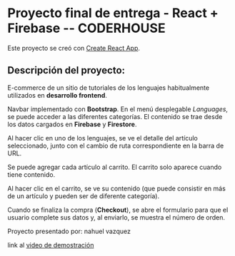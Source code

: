 
# Proyecto final de entrega - React + Firebase -- CODERHOUSE

Este proyecto se creó con [Create React App](https://github.com/facebook/create-react-app).

## Descripción del proyecto:

E-commerce de un sitio de tutoriales de los lenguajes habitualmente utilizados en **desarrollo frontend**.

Navbar implementado con **Bootstrap**. En el menú desplegable *Languages*, se puede acceder a las diferentes categorías. El contenido se trae desde los datos cargados en **Firebase** y **Firestore**.  

Al hacer clic en uno de los lenguajes, se ve el detalle del artículo seleccionado, junto con el cambio de ruta correspondiente en la barra de URL.  

Se puede agregar cada artículo al carrito. El carrito solo aparece cuando tiene contenido.  

Al hacer clic en el carrito, se ve su contenido (que puede consistir en más de un artículo y pueden ser de diferente categoría). 

Cuando se finaliza la compra (**Checkout**), se abre el formulario para que el usuario complete sus datos y, al enviarlo, se muestra el número de orden.



Proyecto presentado por: nahuel vazquez 


link al [video de demostración](https://github.com/nahuelvazquez88/thingsdream/tree/main/video)
